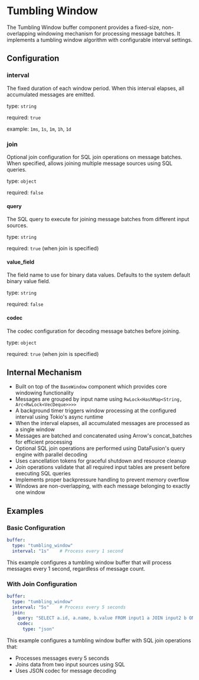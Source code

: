 # Tumbling Window

The Tumbling Window buffer component provides a fixed-size, non-overlapping windowing mechanism for processing message batches. It implements a tumbling window algorithm with configurable interval settings.

## Configuration

### **interval**

The fixed duration of each window period. When this interval elapses, all accumulated messages are emitted.

type: `string`

required: `true`

example: `1ms`, `1s`, `1m`, `1h`, `1d`

### **join**

Optional join configuration for SQL join operations on message batches. When specified, allows joining multiple message sources using SQL queries.

type: `object`

required: `false`

#### **query**

The SQL query to execute for joining message batches from different input sources.

type: `string`

required: `true` (when join is specified)

#### **value_field**

The field name to use for binary data values. Defaults to the system default binary value field.

type: `string`

required: `false`

#### **codec**

The codec configuration for decoding message batches before joining.

type: `object`

required: `true` (when join is specified)

## Internal Mechanism

- Built on top of the `BaseWindow` component which provides core windowing functionality
- Messages are grouped by input name using `RwLock<HashMap<String, Arc<RwLock<VecDeque>>>>`
- A background timer triggers window processing at the configured interval using Tokio's async runtime
- When the interval elapses, all accumulated messages are processed as a single window
- Messages are batched and concatenated using Arrow's concat_batches for efficient processing
- Optional SQL join operations are performed using DataFusion's query engine with parallel decoding
- Uses cancellation tokens for graceful shutdown and resource cleanup
- Join operations validate that all required input tables are present before executing SQL queries
- Implements proper backpressure handling to prevent memory overflow
- Windows are non-overlapping, with each message belonging to exactly one window

## Examples

### Basic Configuration

```yaml
buffer:
  type: "tumbling_window"
  interval: "1s"    # Process every 1 second
```

This example configures a tumbling window buffer that will process messages every 1 second, regardless of message count.

### With Join Configuration

```yaml
buffer:
  type: "tumbling_window"
  interval: "5s"    # Process every 5 seconds
  join:
    query: "SELECT a.id, a.name, b.value FROM input1 a JOIN input2 b ON a.id = b.id"
    codec:
      type: "json"
```

This example configures a tumbling window buffer with SQL join operations that:
- Processes messages every 5 seconds
- Joins data from two input sources using SQL
- Uses JSON codec for message decoding